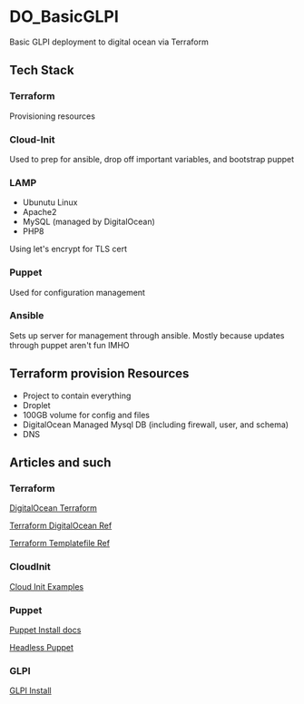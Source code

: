 # DO_BasicGLPI
Basic GLPI deployment to digital ocean via Terraform

## Tech Stack

### Terraform

Provisioning resources

### Cloud-Init

Used to prep for ansible, drop off important variables, and bootstrap puppet

### LAMP

* Ubunutu Linux
* Apache2
* MySQL (managed by DigitalOcean)
* PHP8

Using let's encrypt for TLS cert

### Puppet

Used for configuration management

### Ansible

Sets up server for management through ansible. Mostly because updates through puppet aren't fun IMHO

## Terraform provision Resources

* Project to contain everything
* Droplet
* 100GB volume for config and files 
* DigitalOcean Managed Mysql DB (including firewall, user, and schema)
* DNS

## Articles and such

### Terraform

[DigitalOcean Terraform](https://www.digitalocean.com/community/tutorials/how-to-use-terraform-with-digitalocean)

[Terraform DigitalOcean Ref](https://registry.terraform.io/providers/digitalocean/digitalocean/latest/docs)

[Terraform Templatefile Ref](https://developer.hashicorp.com/terraform/language/functions/templatefile)

### CloudInit

[Cloud Init Examples](https://cloudinit.readthedocs.io/en/latest/reference/examples.html)

### Puppet

[Puppet Install docs](https://www.puppet.com/docs/puppet/8/install_puppet.html)

[Headless Puppet](https://www.digitalocean.com/community/tutorials/how-to-set-up-a-masterless-puppet-environment-on-ubuntu-14-04)

### GLPI

[GLPI Install](https://glpi-install.readthedocs.io/en/latest/prerequisites.html#apache-configuration)

